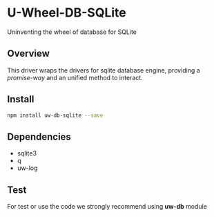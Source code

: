# U-Wheel-DB-SQLite
Uninventing the wheel of database for SQLite

## Overview
This driver wraps the drivers for sqlite database engine, providing a *promise-way* and an unified method to interact.

## Install
```bash
npm install uw-db-sqlite --save
```
## Dependencies
* sqlite3
* q
* uw-log

## Test 

For test or use the code we strongly recommend using **uw-db** module